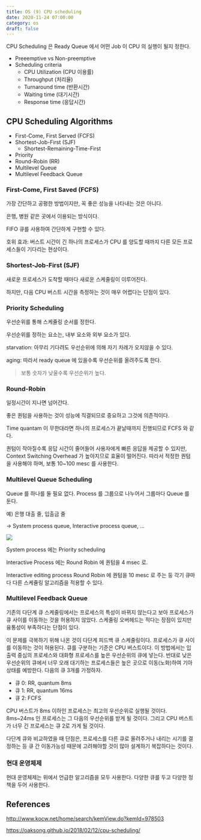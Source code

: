 ```yaml
---
title: OS (9) CPU scheduling
date: 2020-11-24 07:00:00
category: os
draft: false
---
```


CPU Scheduling 은 Ready Queue 에서 어떤 Job 이 CPU 의 실행이 될지 정한다.

- Preeemptive vs Non-preemptive
- Scheduling criteria
  - CPU Utilization (CPU 이용률)
  - Throughput (처리율)
  - Turnaround time (반환시간)
  - Waiting time (대기시간)
  - Response time (응답시간)

## CPU Scheduling Algorithms

- First-Come, First Served (FCFS)
- Shortest-Job-First (SJF)
  - Shortest-Remaining-Time-First
- Priority
- Round-Robin (RR)
- Multilevel Queue
- Multilevel Feedback Queue

### First-Come, First Saved (FCFS)

가장 간단하고 공평한 방법이지만, 꼭 좋은 성능을 나타내는 것은 아니다.

은행, 병원 같은 곳에서 이용되는 방식이다.

FIFO 큐를 사용하여 간단하게 구현할 수 있다.

호위 효과: 버스트 시간이 긴 하나의 프로세스가 CPU 를 양도할 때까지 다른 모든 프로세스들이 기다리는 현상이다.

### Shortest-Job-First (SJF)

새로운 프로세스가 도착할 때마다 새로운 스케줄링이 이루어진다.

하지만, 다음 CPU 버스트 시간을 측정하는 것이 매우 어렵다는 단점이 있다.

### Priority Scheduling

우선순위를 통해 스케쥴링 순서를 정한다.

우선순위를 정하는 요소는, 내부 요소와 외부 요소가 있다.

starvation: 아무리 기다려도 우선순위에 의해 자기 차례가 오지않을 수 있다.

aging: 따라서 ready queue 에 있을수록 우선순위를 올려주도록 한다.

> 보통 숫자가 낮울수록 우선순위가 높다.

### Round-Robin

일정시간이 지나면 넘어간다.

좋은 퀀텀을 사용하는 것이 성능에 직결되므로 중요하고 그것에 의존적이다.

Time quantam 이 무한대라면 하나의 프로세스가 끝날때까지 진행되므로 FCFS 와 같다.

퀀텀이 작아질수록 응답 시간이 줄어들어 사용자에게 빠른 응답을 제공할 수 있지만, Context Switching Overhead 가 높아지므로 효율이 떨어진다. 따라서 적정한 퀀텀을 사용해야 하며, 보통 10~100 mesc 를 사용한다.

### Multilevel Queue Scheduling

Queue 를 하나를 둘 필요 없다. Process 를 그룹으로 나누어서 그룹마다 Queue 를 둔다.

예) 은행 대출 줄, 입출금 줄

→ System process queue, Interactive process queue, ...

![](./images/2020-11-24-multilevel-queue-scheduling-3.png)

System process 에는 Priority scheduling

Interactive Process 에는 Round Robin 에 퀀텀을 4 msec 로.

Interactive editing process Round Robin 에 퀀텀을 10 mesc 로 주는 둥 각기 큐마다 다른 스케쥴링 알고리즘을 적용할 수 있다.

### Multilevel Feedback Queue

기존의 다단계 큐 스케줄링에서는 프로세스의 특성이 바뀌지 않는다고 보아 프로세스가 큐 사이를 이동하는 것을 허용하지 않았다. 스케줄링 오버헤드는 적다는 장점이 있지만 융통성이 부족하다는 단점이 있다.

이 문제를 극복하기 위해 나온 것이 다단계 피드백 큐 스케줄링이다. 프로세스가 큐 사이를 이동하는 것이 허용된다. 큐를 구분하는 기준은 CPU 버스트이다. 이 방법에서는 입출력 중심의 프로세스와 대화형 프로세스를 높은 우선순위의 큐에 넣는다. 반대로 낮은 우선순위의 큐에서 너무 오래 대기하는 프로세스들은 높은 곳으로 이동(노화)하여 기아 상태를 예방한다. 다음의 큐 3개를 가정하자.

- 큐 0: RR, quantum 8ms
- 큐 1: RR, quantum 16ms
- 큐 2: FCFS

CPU 버스트가 8ms 이하인 프로세스는 최고의 우선순위로 실행될 것이다. 8ms~24ms 인 프로세스는 그 다음의 우선순위를 받게 될 것이다. 그리고 CPU 버스트가 너무 긴 프로세스는 큐 2로 가게 될 것이다.

다단계 큐와 비교하였을 때 단점은, 프로세스를 다른 큐로 올려주거나 내리는 시기를 결정하는 등 큐 간 이동가능성 때문에 고려해야할 것이 많아 설계하기 복잡하다는 것이다.

### 현대 운영체제

현대 운영체제는 위에서 언급한 알고리즘을 모두 사용한다. 다양한 큐를 두고 다양한 정책을 두어 사용한다.

## References

http://www.kocw.net/home/search/kemView.do?kemId=978503

https://oaksong.github.io/2018/02/12/cpu-scheduling/
